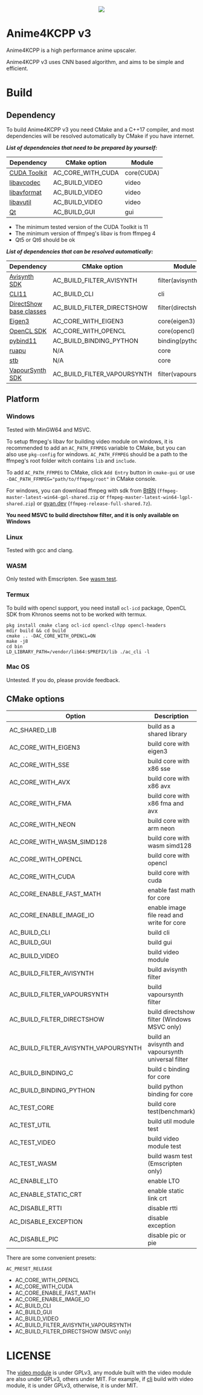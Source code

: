 <div align="center">
    <img src="./images/Logo.png">
</div>

# Anime4KCPP v3
Anime4KCPP is a high performance anime upscaler.

Anime4KCPP v3 uses CNN based algorithm, and aims to be simple and efficient.

# Build
## Dependency
To build Anime4KCPP v3 you need CMake and a C++17 compiler, and most dependencies will be resolved automatically by CMake if you have internet.

***List of dependencies that need to be prepared by yourself:***

| Dependency                                                | CMake option      | Module     |
| --------------------------------------------------------- | ----------------- | ---------- |
| [CUDA Toolkit](https://developer.nvidia.com/cuda-toolkit) | AC_CORE_WITH_CUDA | core(CUDA) |
| [libavcodec](https://ffmpeg.org)                          | AC_BUILD_VIDEO    | video      |
| [libavformat](https://ffmpeg.org)                         | AC_BUILD_VIDEO    | video      |
| [libavutil](https://ffmpeg.org)                           | AC_BUILD_VIDEO    | video      |
| [Qt](https://www.qt.io)                                   | AC_BUILD_GUI      | gui        |

- The minimum tested version of the CUDA Toolkit is 11
- The minimum version of ffmpeg's libav is from ffmpeg 4
- Qt5 or Qt6 should be ok

***List of dependencies that can be resolved automatically:***

| Dependency                                                                                                                            | CMake option                | Module              |
| ------------------------------------------------------------------------------------------------------------------------------------- | --------------------------- | ------------------- |
| [Avisynth SDK](https://github.com/AviSynth/AviSynthPlus/tree/master/avs_core/include)                                                 | AC_BUILD_FILTER_AVISYNTH    | filter(avisynth)    |
| [CLI11](https://github.com/CLIUtils/CLI11)                                                                                            | AC_BUILD_CLI                | cli                 |
| [DirectShow base classes](https://github.com/microsoft/Windows-classic-samples/Samples/Win7Samples/multimedia/directshow/baseclasses) | AC_BUILD_FILTER_DIRECTSHOW  | filter(directshow)  |
| [Eigen3](https://gitlab.com/libeigen/eigen)                                                                                           | AC_CORE_WITH_EIGEN3         | core(eigen3)        |
| [OpenCL SDK](https://github.com/KhronosGroup/OpenCL-SDK)                                                                              | AC_CORE_WITH_OPENCL         | core(opencl)        |
| [pybind11](https://github.com/pybind/pybind11)                                                                                        | AC_BUILD_BINDING_PYTHON     | binding(python)     |
| [ruapu](https://github.com/nihui/ruapu)                                                                                               | N/A                         | core                |
| [stb](https://github.com/nothings/stb)                                                                                                | N/A                         | core                |
| [VapourSynth SDK](https://github.com/vapoursynth/vapoursynth/tree/master/include)                                                     | AC_BUILD_FILTER_VAPOURSYNTH | filter(vapoursynth) |

## Platform
### Windows
Tested with MinGW64 and MSVC.

To setup ffmpeg's libav for building video module on windows, it is recommended to add an `AC_PATH_FFMPEG` variable to CMake, but you can also use `pkg-config` for windows. `AC_PATH_FFMPEG` should be a path to the ffmpeg's root folder witch contains `lib` and `include`.

To add `AC_PATH_FFMPEG` to CMake, click `Add Entry` button in `cmake-gui` or use `-DAC_PATH_FFMPEG="path/to/ffmpeg/root"` in CMake console.

For windows, you can download ffmpeg with sdk from [BtBN](https://github.com/BtbN/FFmpeg-Builds/releases) (`ffmpeg-master-latest-win64-gpl-shared.zip` or `ffmpeg-master-latest-win64-lgpl-shared.zip`) or [gyan.dev](https://www.gyan.dev/ffmpeg/builds/) (`ffmpeg-release-full-shared.7z`).

**You need MSVC to build directshow filter, and it is only available on Windows**

### Linux

Tested with gcc and clang.

### WASM
Only tested with Emscripten. See [wasm test](test/wasm/).

### Termux
To build with opencl support, you need install `ocl-icd` package, OpenCL SDK from Khronos seems not to be worked with termux.

```shell
pkg install cmake clang ocl-icd opencl-clhpp opencl-headers
mdir build && cd build
cmake .. -DAC_CORE_WITH_OPENCL=ON
make -j8
cd bin
LD_LIBRARY_PATH=/vendor/lib64:$PREFIX/lib ./ac_cli -l
```

### Mac OS
Untested. If you do, please provide feedback.

## CMake options

| Option                               | Description                                        | Default     |
| ------------------------------------ | -------------------------------------------------- | ----------- |
| AC_SHARED_LIB                        | build as a shared library                          | OFF         |
| AC_CORE_WITH_EIGEN3                  | build core with eigen3                             | OFF         |
| AC_CORE_WITH_SSE                     | build core with x86 sse                            | Auto detect |
| AC_CORE_WITH_AVX                     | build core with x86 avx                            | Auto detect |
| AC_CORE_WITH_FMA                     | build core with x86 fma and avx                    | Auto detect |
| AC_CORE_WITH_NEON                    | build core with arm neon                           | Auto detect |
| AC_CORE_WITH_WASM_SIMD128            | build core with wasm simd128                       | Auto detect |
| AC_CORE_WITH_OPENCL                  | build core with opencl                             | OFF         |
| AC_CORE_WITH_CUDA                    | build core with cuda                               | OFF         |
| AC_CORE_ENABLE_FAST_MATH             | enable fast math for core                          | OFF         |
| AC_CORE_ENABLE_IMAGE_IO              | enable image file read and write for core          | ON          |
| AC_BUILD_CLI                         | build cli                                          | ON          |
| AC_BUILD_GUI                         | build gui                                          | OFF         |
| AC_BUILD_VIDEO                       | build video module                                 | OFF         |
| AC_BUILD_FILTER_AVISYNTH             | build avisynth filter                              | OFF         |
| AC_BUILD_FILTER_VAPOURSYNTH          | build vapoursynth filter                           | OFF         |
| AC_BUILD_FILTER_DIRECTSHOW           | build directshow filter (Windows MSVC only)        | OFF         |
| AC_BUILD_FILTER_AVISYNTH_VAPOURSYNTH | build an avisynth and vapoursynth universal filter | OFF         |
| AC_BUILD_BINDING_C                   | build c binding for core                           | OFF         |
| AC_BUILD_BINDING_PYTHON              | build python binding for core                      | OFF         |
| AC_TEST_CORE                         | build core test(benchmark)                         | OFF         |
| AC_TEST_UTIL                         | build util module test                             | OFF         |
| AC_TEST_VIDEO                        | build video module test                            | OFF         |
| AC_TEST_WASM                         | build wasm test (Emscripten only)                  | OFF         |
| AC_ENABLE_LTO                        | enable LTO                                         | OFF         |
| AC_ENABLE_STATIC_CRT                 | enable static link crt                             | OFF         |
| AC_DISABLE_RTTI                      | disable rtti                                       | OFF         |
| AC_DISABLE_EXCEPTION                 | disable exception                                  | OFF         |
| AC_DISABLE_PIC                       | disable pic or pie                                 | OFF         |

There are some convenient presets:

`AC_PRESET_RELEASE`
- AC_CORE_WITH_OPENCL
- AC_CORE_WITH_CUDA
- AC_CORE_ENABLE_FAST_MATH
- AC_CORE_ENABLE_IMAGE_IO
- AC_BUILD_CLI
- AC_BUILD_GUI
- AC_BUILD_VIDEO
- AC_BUILD_FILTER_AVISYNTH_VAPOURSYNTH
- AC_BUILD_FILTER_DIRECTSHOW (MSVC only)

# LICENSE
The [video module](/video/) is under GPLv3, any module built with the video module are also under GPLv3, others under MIT.
For example, if [cli](/cli/) build with video module, it is under GPLv3, otherwise, it is under MIT.
